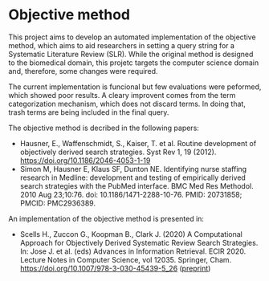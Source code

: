 # Objective method

This project aims to develop an automated implementation of the objective method, which aims to aid researchers in setting a query string for a Systematic Literature Review (SLR). While the original method is designed to the biomedical domain, this projetc targets the computer science domain and, therefore, some changes were required.

The current implementation is funcional but few evaluations were peformed, which showed poor results. A cleary improvent comes from the term categorization mechanism, which does not discard terms. In doing that, trash terms are being included in the final query.

The objective method is decribed in the following papers:

 - Hausner, E., Waffenschmidt, S., Kaiser, T. et al. Routine development of objectively derived search strategies. Syst Rev 1, 19 (2012). https://doi.org/10.1186/2046-4053-1-19
 - Simon M, Hausner E, Klaus SF, Dunton NE. Identifying nurse staffing research in Medline: development and testing of empirically derived search strategies with the PubMed interface. BMC Med Res Methodol. 2010 Aug 23;10:76. doi: 10.1186/1471-2288-10-76. PMID: 20731858; PMCID: PMC2936389.

An implementation of the objective method is presented in:

- Scells H., Zuccon G., Koopman B., Clark J. (2020) A Computational Approach for Objectively Derived Systematic Review Search Strategies. In: Jose J. et al. (eds) Advances in Information Retrieval. ECIR 2020. Lecture Notes in Computer Science, vol 12035. Springer, Cham. https://doi.org/10.1007/978-3-030-45439-5_26 ([preprint](https://scells.me/publication/ecir2020_objective/))
